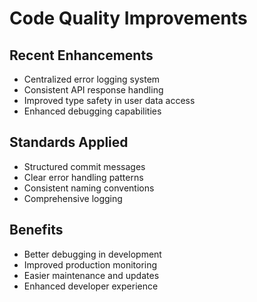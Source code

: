 # Code Quality Improvements

## Recent Enhancements
- Centralized error logging system
- Consistent API response handling
- Improved type safety in user data access
- Enhanced debugging capabilities

## Standards Applied
- Structured commit messages
- Clear error handling patterns
- Consistent naming conventions
- Comprehensive logging

## Benefits
- Better debugging in development
- Improved production monitoring  
- Easier maintenance and updates
- Enhanced developer experience

